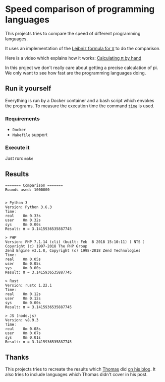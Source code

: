 # Speed comparison of programming languages

This projects tries to compare the speed of different programming languages.

It uses an implementation of the [Leibniz formula for π](https://en.wikipedia.org/wiki/Leibniz_formula_for_%CF%80) to do the comparison.

Here is a video which explains how it works: [Calculating π by hand](https://www.youtube.com/watch?v=HrRMnzANHHs)

In this project we don't really care about getting a precise calculation of pi. We only want to see how fast are the programming languages doing.

## Run it yourself

Everything is run by a Docker container and a bash script which envokes the programs.
To measure the execution time the command [`time`](https://en.wikipedia.org/wiki/Time_(Unix)) is used.

### Requirements

- `Docker`
- `Makefile` support

### Execute it

Just run: `make`

## Results

```text
======= Comparison =======
Rounds used: 1000000


> Python 3
Version: Python 3.6.3
Time:
real    0m 0.33s
user    0m 0.32s
sys     0m 0.00s
Result: π = 3.1415936535887745

> PHP
Version: PHP 7.1.14 (cli) (built: Feb  8 2018 15:10:11) ( NTS )
Copyright (c) 1997-2018 The PHP Group
Zend Engine v3.1.0, Copyright (c) 1998-2018 Zend Technologies
Time:
real    0m 0.05s
user    0m 0.05s
sys     0m 0.00s
Result: π = 3.1415936535887745

> Rust
Version: rustc 1.22.1
Time:
real    0m 0.12s
user    0m 0.12s
sys     0m 0.00s
Result: π = 3.1415936535887745

> JS (node.js)
Version: v8.9.3
Time:
real    0m 0.08s
user    0m 0.07s
sys     0m 0.01s
Result: π = 3.1415936535887745
```

## Thanks

This projects tries to recreate the results which [Thomas](https://www.thomaschristlieb.de) did [on his blog](https://www.thomaschristlieb.de/performance-vergleich-zwischen-verschiedenen-programmiersprachen-und-systemen/).
It also tries to include languages which Thomas didn't cover in his post.
